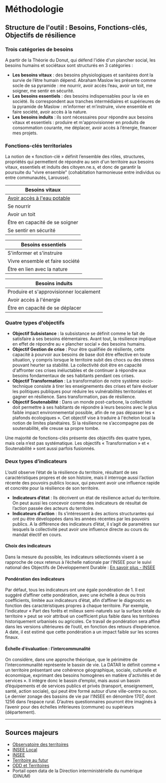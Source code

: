 # Méthodologie

## Structure de l'outil : Besoins, Fonctions-clés, Objectifs de résilience

### Trois catégories de besoins

A partir de la Théorie du Donut, qui défend l'idée d'un plancher social, les besoins humains et sociétaux sont structurés en 3 catégories :

* **Les besoins vitaux** : des besoins physiologiques et sanitaires dont la survie de l’être humain dépend. Abraham Maslow les présente comme socle de sa pyramide : me nourrir, avoir accès l’eau, avoir un toit, me soigner, me sentir en sécurité.
* **Les besoins essentiels** : des besoins indispensables pour la vie en société. Ils correspondent aux tranches intermédiaires et supérieures de la pyramide de Maslow : m’informer et m’instruire, vivre ensemble et faire société, avoir accès à la nature.
* **Les besoins induits** : ils sont nécessaires pour répondre aux besoins vitaux et essentiels : produire et m'approvisionner en produits de consommation courante, me déplacer, avoir accès à l’énergie, financer mes projets. 

### Fonctions-clés territoriales

La notion de « fonction-clé » définit l’ensemble des rôles, structures, propriétés qui permettent de répondre au sein d'un territoire aux besoins vitaux, essentiels et induits des citoyen.ne.s, et donc de garantir la poursuite du "vivre ensemble" (cohabitation harmonieuse entre individus ou entre communautés, Larousse).

| **Besoins vitaux** | 
|---------------------|
| [Avoir accès à l'eau potable](https://konsilion.github.io/diag360/pages/besoins/bv1/) |
| Se nourrir        |
| Avoir un toit       |
| Être en capacité de se soigner |
| Se sentir en sécurité |

| **Besoins essentiels** | 
|-------------------------|
| S'informer et s'instruire  |
| Vivre ensemble et faire société    |
| Être en lien avec la nature      |

| **Besoins induits** | 
|----------------------|
| Produire et s'approvisionner localement                         |
| Avoir accès à l'énergie                                   |
| Être en capacité de se déplacer                        |

### Quatre types d’objectifs

* **Objectif Subsistance** : la subsistance se définit comme le fait de satisfaire à ses besoins élémentaires. Avant tout, la résilience implique en effet de répondre au « plancher social » des besoins humains.
* **Objectif Gestion de crise** : Pour être qualifiée de résiliente, cette capacité à pourvoir aux besoins de base doit être effective en toute situation, y compris lorsque le territoire subit des chocs ou des stress pouvant heurter sa stabilité. La collectivité doit être en capacité d'affronter ces crises inéluctables et de continuer à répondre aux besoins fondamentaux de ses habitants pendant ces crises.
* **Objectif Transformation** : La transformation de notre système socio-technique consiste à tirer les enseignements des crises et faire évoluer les politiques publiques pour réduire les vulnérabilités territoriales et gagner en résilience. Sans transformation, pas de résilience. 
* **Objectif Soutenabilité** : Dans un monde post-carbone, la collectivité doit permettre à ses habitants de répondre à leurs besoins avec le plus faible impact environnemental possible, afin de ne pas dépasser les « plafonds écologiques ». Cet objectif vise à traduire à l'échelon local la notion de limites planétaires. Si la résilience ne s’accompagne pas de soutenabilité, elle creuse sa propre tombe.

Une majorité de fonctions-clés présente des objectifs des quatre types, mais cela n’est pas systématique. Les objectifs « Transformation » et « Soutenabilité » sont aussi parfois fusionnés.

### Deux types d’indicateurs

L’outil observe l’état de la résilience du territoire, résultant de ses caractéristiques propres et de son histoire, mais il interroge aussi l’action récente des pouvoirs publics locaux, qui peuvent avoir une influence rapide et concrète pour la résilience de son territoire. 

* **Indicateurs d’état** : Ils décrivent un état de résilience actuel du territoire. On peut aussi les concevoir comme des indicateurs de résultat de l’action passée des acteurs du territoire. 
* **Indicateurs d’action** : Ils s’intéressent à des actions structurantes qui ont pu être développées dans les années récentes par les pouvoirs publics. A la différence des indicateurs d’état, il s’agit de paramètres sur lesquels la collectivité peut avoir une influence directe au cours du mandat électif en cours. 

#### Choix des indicateurs
Dans la mesure du possible, les indicateurs sélectionnés visent à se rapproche de ceux retenus à l’échelle nationale par l’INSEE pour le suivi national des Objectifs de Développement Durable : [En savoir plus - INSEE](https://www.insee.fr/fr/statistiques/2658587?sommaire=2654964)

#### Pondération des indicateurs
Par défaut, tous les indicateurs ont une égale pondération de 1. Il est suggéré d’affiner cette pondération, avec une échelle à deux ou trois coefficients, limitée aux indicateurs d’état, afin d’affiner le diagnostic en fonction des caractéristiques propres à chaque territoire. 
Par exemple, l’indicateur « Part des forêts et milieux semi-naturels sur la surface totale du territoire » peut se voir attribué un coefficient plus faible dans les territoires historiquement urbanisés ou agricoles. 
Ce travail de pondération sera affiné dans les versions ultérieures de l’outil, en fonction des retours d’expérience. A date, il est estimé que cette pondération a un impact faible sur les scores finaux. 

#### Échelle d’évaluation : l’intercommunalité

On considère, dans une approche théorique, que le périmètre de l’intercommunalité représente le bassin de vie. La DATAR le définit comme « un territoire présentant une cohérence géographique, sociale, culturelle et économique, exprimant des besoins homogènes en matière d'activités et de services ».  Il intègre donc le bassin d’emploi, mais aussi un bassin d’équipements et de services publics et privés (transport, enseignement, santé, action sociale), qui peut être formé autour d’une ville-centre ou non. Le dernier zonage des bassins de vie par l’INSEE en dénombre 1707, dont 1256 dans l’espace rural. 
D’autres questionnaires pourront être imaginés à l’avenir pour des échelles inférieures (commune) ou supérieurs (département). 

---

## Sources majeurs

* [Observatoire des territoires](https://www.observatoire-des-territoires.gouv.fr/outils/cartographie-interactive/)
* [INSEE Local](https://statistiques-locales.insee.fr/)
* [INSEE](https://www.insee.fr/fr/statistiques)
* [Territoire au futur](https://territoiresaufutur.org/carte)
* [ODD et Territoires](https://oddett.lab.sspcloud.fr/app/dealapp)
* Portail open data de la Direction interministérielle du numérique (DINUM)


<style>
  .md-typeset__table {
    width: 100%;
  }
  
  .md-typeset__table table:not([class]) {
    display: table
  }
</style>
